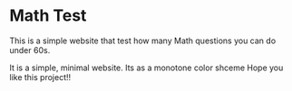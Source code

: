 # Math Test
This is a simple website that test how many Math questions you can do under 60s.

It is a simple, minimal website. 
Its as a monotone color shceme
Hope you like this project!!
